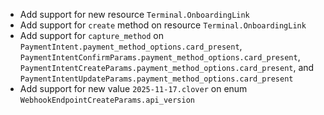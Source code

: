 * Add support for new resource `Terminal.OnboardingLink`
* Add support for `create` method on resource `Terminal.OnboardingLink`
* Add support for `capture_method` on `PaymentIntent.payment_method_options.card_present`, `PaymentIntentConfirmParams.payment_method_options.card_present`, `PaymentIntentCreateParams.payment_method_options.card_present`, and `PaymentIntentUpdateParams.payment_method_options.card_present`
* Add support for new value `2025-11-17.clover` on enum `WebhookEndpointCreateParams.api_version`